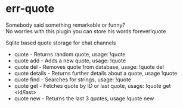 # err-quote

Somebody said something remarkable or funny?  
No worries with this plugin you can store his words forever!quote 

Sqlite based quote storage for chat channels
*  quote - Returns random quote, usage: !quote 
*  quote add - Adds a new quote, usage: !quote <string>
*  quote del - Removes quote from database, usage: !quote del <id>
*  quote details - Returns further details about a quote, usage !quote <id>
*  quote find - Searches for strings, usage: !quote <args>
*  quote get - Fetches quote by ID or last quote, usage: !quote get <id/last>
*  quote new - Returns the last 3 quotes, usage !quote new
